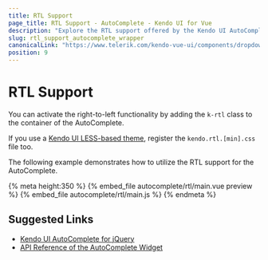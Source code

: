 ```yaml
---
title: RTL Support
page_title: RTL Support - AutoComplete - Kendo UI for Vue
description: "Explore the RTL support offered by the Kendo UI AutoComplete wrapper for Vue."
slug: rtl_support_autocomplete_wrapper
canonicalLink: "https://www.telerik.com/kendo-vue-ui/components/dropdowns/globalization/"
position: 9
---
```


<div><WrapperBanner link="/kendo-vue-ui/components/dropdowns/globalization"></WrapperBanner></div>

# RTL Support

You can activate the right-to-left functionality by adding the `k-rtl` class to the container of the AutoComplete.

If you use a [Kendo UI LESS-based theme](https://docs.telerik.com/kendo-ui/styles-and-layout/appearance-styling), register the `kendo.rtl.[min].css` file too.

The following example demonstrates how to utilize the RTL support for the AutoComplete.

{% meta height:350 %}
{% embed_file autocomplete/rtl/main.vue preview %}
{% embed_file autocomplete/rtl/main.js %}
{% endmeta %}

## Suggested Links

* [Kendo UI AutoComplete for jQuery](https://docs.telerik.com/kendo-ui/controls/editors/autocomplete/overview)
* [API Reference of the AutoComplete Widget](https://docs.telerik.com/kendo-ui/api/javascript/ui/autocomplete)

